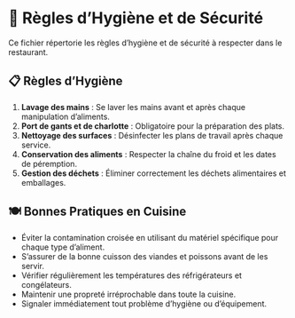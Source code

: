 # 🧼 Règles d’Hygiène et de Sécurité

Ce fichier répertorie les règles d’hygiène et de sécurité à respecter dans le restaurant.

## 📋 Règles d’Hygiène

1. **Lavage des mains** : Se laver les mains avant et après chaque manipulation d’aliments.
2. **Port de gants et de charlotte** : Obligatoire pour la préparation des plats.
3. **Nettoyage des surfaces** : Désinfecter les plans de travail après chaque service.
4. **Conservation des aliments** : Respecter la chaîne du froid et les dates de péremption.
5. **Gestion des déchets** : Éliminer correctement les déchets alimentaires et emballages.

## 🍽️ Bonnes Pratiques en Cuisine

- Éviter la contamination croisée en utilisant du matériel spécifique pour chaque type d’aliment.
- S’assurer de la bonne cuisson des viandes et poissons avant de les servir.
- Vérifier régulièrement les températures des réfrigérateurs et congélateurs.
- Maintenir une propreté irréprochable dans toute la cuisine.
- Signaler immédiatement tout problème d’hygiène ou d’équipement.


